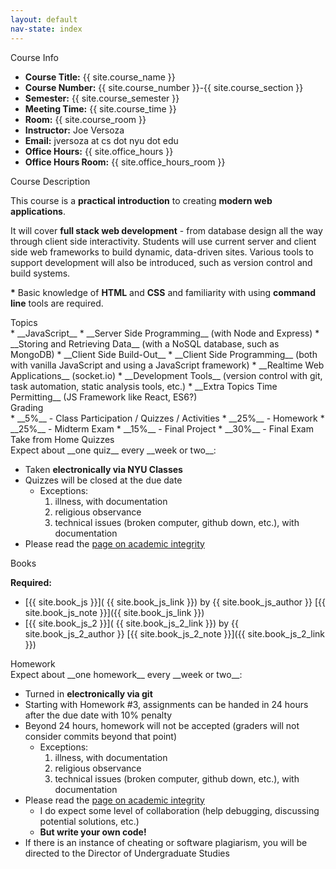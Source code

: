 ```yaml
---
layout: default
nav-state: index
---
```


<div class="row">

  <div class="col-md-6">
    <div class="panel panel-default">

<a name="info"></a>
<div class="panel-heading">Course Info</div>
<div class="panel-body" markdown="block">

* __Course Title:__ {{ site.course_name }}
* __Course Number:__ {{ site.course_number }}-{{ site.course_section }}
* __Semester:__ {{ site.course_semester }}
* __Meeting Time:__ {{ site.course_time }}
* __Room:__ {{ site.course_room }}
* __Instructor:__ Joe Versoza
* __Email:__ jversoza at cs dot nyu dot edu
* __Office Hours:__ {{ site.office_hours }}
* __Office Hours Room:__  {{ site.office_hours_room }}
</div>
    </div>
  </div><!-- end col -->

  <div class="col-md-6">
    <div class="panel panel-default">
<a name="description"></a>
<div class="panel-heading">Course Description</div>
<div class="panel-body" markdown="block">

This course is a __practical introduction__ to creating __modern web applications__.

It will cover __full stack web development__ - from database design all the way through client side interactivity.  Students will use current server and client side web frameworks to build dynamic, data-driven sites.  Various tools to support development will also be introduced, such as version control and build systems.

__\*__ Basic knowledge of __HTML__ and __CSS__ and familiarity with using __command line__ tools are required.
</div>
    </div>
  </div><!-- end col -->

</div><!-- end row -->

<div class="row">

  <div class="col-md-6">
    <div class="panel panel-default">
<a name="topics"></a>
<div class="panel-heading">Topics</div>
<div class="panel-body" markdown="block">
* __JavaScript__ 
* __Server Side Programming__ (with Node and Express)
* __Storing and Retrieving Data__ (with a NoSQL database, such as MongoDB)
* __Client Side Build-Out__
* __Client Side Programming__ (both with vanilla JavaScript and using a JavaScript framework)
* __Realtime Web Applications__ (socket.io)
* __Development Tools__ (version control with git, task automation, static analysis tools, etc.)
* __Extra Topics Time Permitting__ (JS Framework like React, ES6?)
</div>
    </div>
  </div><!-- end col -->

  <div class="col-md-6">
    <div class="panel panel-default">
<a name="grading"></a>
<div class="panel-heading">Grading</div>
<div class="panel-body" markdown="block">
* __5%__ - Class Participation / Quizzes / Activities
* __25%__ - Homework
* __25%__ - Midterm Exam
* __15%__ - Final Project
* __30%__ - Final Exam
</div>
    </div>
  </div><!-- end col -->


</div><!-- end row -->

<div class="row" name="quiz-policy" id="quiz-policy">
  <div class="col-md-6">
    <div class="panel panel-default">
<a name="homework"></a>
<div class="panel-heading">Take from Home Quizzes</div>
<div class="panel-body" markdown="block">
Expect about __one quiz__ every __week or two__:

* Taken __electronically via NYU Classes__ 
* Quizzes will be closed at the due date
    * Exceptions:
        1. illness, with documentation
        2. religious observance
        3. technical issues (broken computer, github down, etc.), with documentation
* Please read the [page on academic integrity](http://www.cs.nyu.edu/webapps/content/academic/undergrad/academic_integrity)

</div>
    </div>
  </div><!-- end col -->

  <div class="col-md-6">
    <div class="panel panel-default">
<a name="books"></a>
<div class="panel-heading">Books</div>
<div class="panel-body" markdown="block">

__Required:__

* [{{ site.book_js }}]( {{ site.book_js_link }}) by {{ site.book_js_author }} [{{ site.book_js_note }}]({{ site.book_js_link }})
* [{{ site.book_js_2 }}]( {{ site.book_js_2_link }}) by {{ site.book_js_2_author }} [{{ site.book_js_2_note }}]({{ site.book_js_2_link }})

<!--
* [{{ site.book_web }}]( {{ site.book_web_link }}) by {{ site.book_web_author }}
-->


</div>
    </div>
  </div><!-- end col -->
</div><!-- end row -->

<div class="row" name="hw-policy" id="hw-policy">
  <div class="col-md-6">
    <div class="panel panel-default">
<a name="homework"></a>
<div class="panel-heading">Homework</div>
<div class="panel-body" markdown="block">
Expect about __one homework__ every __week or two__:

* Turned in __electronically via git__ 
* Starting with Homework #3, assignments can be handed in 24 hours after the due date with 10% penalty
* Beyond 24 hours, homework will not be accepted (graders will not consider commits beyond that point)
    * Exceptions:
        1. illness, with documentation
        2. religious observance
        3. technical issues (broken computer, github down, etc.), with documentation
* Please read the [page on academic integrity](http://www.cs.nyu.edu/webapps/content/academic/undergrad/academic_integrity)
	* I do expect some level of collaboration (help debugging, discussing potential solutions, etc.)
	* __But write your own code!__
* If there is an instance of cheating or software plagiarism, you will be directed to the Director of Undergraduate Studies

</div>
    </div>
  </div><!-- end col -->

  <div class="col-md-6">
  </div><!-- end col -->
</div><!-- end row -->
